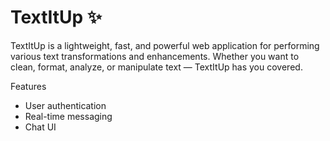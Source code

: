 # TextItUp ✨

TextItUp is a lightweight, fast, and powerful web application for performing various text transformations and enhancements. 
Whether you want to clean, format, analyze, or manipulate text — TextItUp has you covered.

Features
- User authentication
- Real-time messaging
- Chat UI
